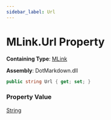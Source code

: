```yaml
---
sidebar_label: Url
---
```


# MLink\.Url Property

**Containing Type**: [MLink](../index.md)

**Assembly**: DotMarkdown\.dll

```csharp
public string Url { get; set; }
```

### Property Value

[String](https://docs.microsoft.com/en-us/dotnet/api/system.string)

